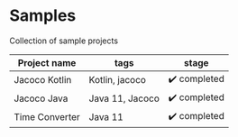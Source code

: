 # Samples
Collection of sample projects

| Project name      | tags            | stage        |
|-------------------|-----------------|--------------|
| Jacoco Kotlin     | Kotlin,  jacoco | ✔️ completed |
| Jacoco Java       | Java 11, Jacoco | ✔️ completed |
| Time Converter    | Java 11         | ✔️ completed |